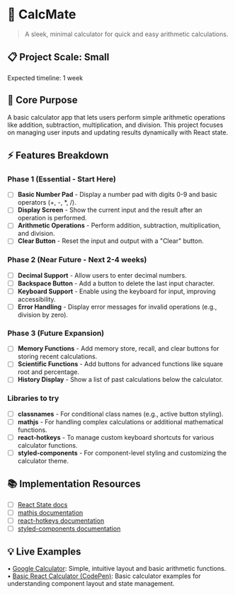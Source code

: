 # 🎯 CalcMate
> A sleek, minimal calculator for quick and easy arithmetic calculations.

## 📋 Project Scale: Small
Expected timeline: 1 week

## 🎯 Core Purpose
A basic calculator app that lets users perform simple arithmetic operations like addition, subtraction, multiplication, and division. This project focuses on managing user inputs and updating results dynamically with React state.

## ⚡ Features Breakdown

### Phase 1 (Essential - Start Here)
- [ ] **Basic Number Pad** - Display a number pad with digits 0-9 and basic operators (+, -, *, /).
- [ ] **Display Screen** - Show the current input and the result after an operation is performed.
- [ ] **Arithmetic Operations** - Perform addition, subtraction, multiplication, and division.
- [ ] **Clear Button** - Reset the input and output with a "Clear" button.

### Phase 2 (Near Future - Next 2-4 weeks)
- [ ] **Decimal Support** - Allow users to enter decimal numbers.
- [ ] **Backspace Button** - Add a button to delete the last input character.
- [ ] **Keyboard Support** - Enable using the keyboard for input, improving accessibility.
- [ ] **Error Handling** - Display error messages for invalid operations (e.g., division by zero).

### Phase 3 (Future Expansion)
- [ ] **Memory Functions** - Add memory store, recall, and clear buttons for storing recent calculations.
- [ ] **Scientific Functions** - Add buttons for advanced functions like square root and percentage.
- [ ] **History Display** - Show a list of past calculations below the calculator.

### Libraries to try
- [ ] **classnames** - For conditional class names (e.g., active button styling).
- [ ] **mathjs** - For handling complex calculations or additional mathematical functions.
- [ ] **react-hotkeys** - To manage custom keyboard shortcuts for various calculator functions.
- [ ] **styled-components** - For component-level styling and customizing the calculator theme.

## 📚 Implementation Resources
- [ ] [React State docs](https://react.dev/learn/state-a-component-s-memory)
- [ ] [mathjs documentation](https://mathjs.org/docs/)
- [ ] [react-hotkeys documentation](https://github.com/greena13/react-hotkeys)
- [ ] [styled-components documentation](https://styled-components.com/)

## 💡 Live Examples
• [Google Calculator](https://www.google.com/search?q=calculator): Simple, intuitive layout and basic arithmetic functions.
• [Basic React Calculator (CodePen)](https://codepen.io/collection/AyZgqj/): Basic calculator examples for understanding component layout and state management.